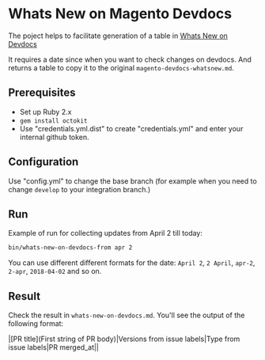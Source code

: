 # Whats New on Magento Devdocs

The poject helps to facilitate generation of a table in [Whats New on Devdocs](http://devdocs.magento.com/guides/v2.1/magento-devdocs-whatsnew.html)

It requires a date since when you want to check changes on devdocs. And returns a table to copy it to the original `magento-devdocs-whatsnew.md`.

## Prerequisites

* Set up Ruby 2.x
* `gem install octokit`
* Use "credentials.yml.dist" to create "credentials.yml" and enter your internal github token.

## Configuration

Use "config.yml" to change the base branch (for example when you need to change `develop` to your integration branch.)

## Run

Example of run for collecting updates from April 2 till today:

```bash
bin/whats-new-on-devdocs-from apr 2
```

You can use different different formats for the date: `April 2`, `2 April`, `apr-2`, `2-apr`, `2018-04-02` and so on.

## Result

Check the result in `whats-new-on-devdocs.md`.
You'll see the output of the following format:

|[PR title](First string of PR body)|Versions from issue labels|Type from issue labels|PR merged_at||

